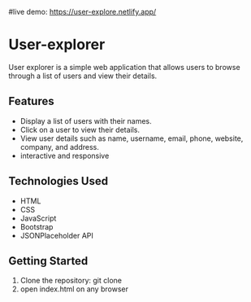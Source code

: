 #live demo: https://user-explore.netlify.app/
# User-explorer

User explorer is a simple web application that allows users to browse through a list of users and view their details.

## Features

- Display a list of users with their names.
- Click on a user to view their details.
- View user details such as name, username, email, phone, website, company, and address.
- interactive and responsive

## Technologies Used

- HTML
- CSS
- JavaScript
- Bootstrap
- JSONPlaceholder API

## Getting Started

1. Clone the repository:
   git clone <repository-url>
2. open index.html on any browser
